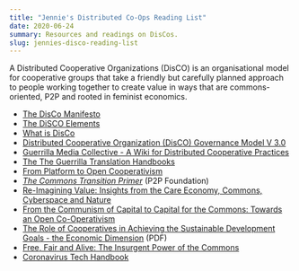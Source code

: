 ```yaml
---
title: "Jennie's Distributed Co-Ops Reading List"
date: 2020-06-24
summary: Resources and readings on DisCos.
slug: jennies-disco-reading-list
---
```


A Distributed Cooperative Organizations (DisCO) is an organisational model for cooperative groups that take a friendly but carefully planned approach to people working together to create value in ways that are commons-oriented, P2P and rooted in feminist economics.

- [The DisCo Manifesto](https://disco.coop/manifesto/)
- [The DiSCO Elements](https://elements.disco.coop/)
- [What is DisCo](https://disco.coop/about/)
- [Distributed Cooperative Organization (DisCO) Governance Model V 3.0](https://disco.coop/governance-model/)
- [Guerrilla Media Collective - A Wiki for Distributed Cooperative Practices](https://wiki.guerrillamediacollective.org/index.php/Main_Page)
- [The The Guerrilla Translation Handbooks](https://docs.google.com/document/u/2/d/1BJ6GMJYiplaPAp6Lobi0h96xikMCRnPX9fTRyjLpRqA/mobilebasic#h.u3bj293fw2s0)
- [From Platform to Open Cooperativism](http://commonstransition.org/from-platform-to-open-cooperativism/)
- _[The Commons Transition Primer](https://primer.commonstransition.org/)_ (P2P Foundation)
- [Re-Imagining Value: Insights from the Care Economy, Commons, Cyberspace and Nature](http://commonsstrategies.org/re-imagining-value-insights-care-economy-commons-cyberspace-nature/)
- [From the Communism of Capital to Capital for the Commons: Towards an Open Co-Operativism](https://www.triple-c.at/index.php/tripleC/article/view/561)
- [The Role of Cooperatives in Achieving the Sustainable Development Goals - the Economic Dimension](https://www.un.org/esa/socdev/documents/2014/coopsegm/Schwettmann.pdf) (PDF)
- [Free, Fair and Alive: The Insurgent Power of the Commons](https://www.freefairandalive.org/read-it/)
- [Coronavirus Tech Handbook](https://coronavirustechhandbook.com/remote-education)
